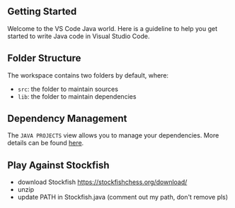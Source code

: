 ## Getting Started

Welcome to the VS Code Java world. Here is a guideline to help you get started to write Java code in Visual Studio Code.

## Folder Structure

The workspace contains two folders by default, where:

- `src`: the folder to maintain sources
- `lib`: the folder to maintain dependencies

## Dependency Management

The `JAVA PROJECTS` view allows you to manage your dependencies. More details can be found [here](https://github.com/microsoft/vscode-java-dependency#manage-dependencies).



## Play Against Stockfish

- download Stockfish https://stockfishchess.org/download/
- unzip 
- update PATH in Stockfish.java (comment out my path, don't remove pls)
